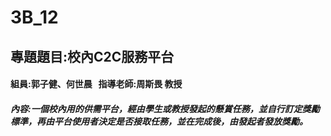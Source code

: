 # 3B_12
## 專題題目:校內C2C服務平台 
#### 組員:郭子健、何世晨   指導老師:周斯畏 教授
##### 內容:一個校內用的供需平台，經由學生或教授發起的懸賞任務，並自行訂定獎勵標準，再由平台使用者決定是否接取任務，並在完成後，由發起者發放獎勵。
